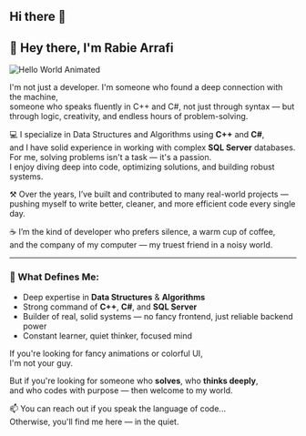 ## Hi there 👋

## 👋 Hey there, I'm Rabie Arrafi

![Hello World Animated](https://media.giphy.com/media/Ju7l5y2E7FtaY/giphy.gif)


I'm not just a developer. I'm someone who found a deep connection with the machine,  
someone who speaks fluently in C++ and C#, not just through syntax — but through logic, creativity, and endless hours of problem-solving.

💻 I specialize in Data Structures and Algorithms using **C++** and **C#**,  
and I have solid experience in working with complex **SQL Server** databases.  
For me, solving problems isn't a task — it's a passion.  
I enjoy diving deep into code, optimizing solutions, and building robust systems.

⚒️ Over the years, I’ve built and contributed to many real-world projects —  
pushing myself to write better, cleaner, and more efficient code every single day.

☕ I’m the kind of developer who prefers silence, a warm cup of coffee,  
and the company of my computer — my truest friend in a noisy world.

---

### 🧠 What Defines Me:
- Deep expertise in **Data Structures** & **Algorithms**
- Strong command of **C++**, **C#**, and **SQL Server**
- Builder of real, solid systems — no fancy frontend, just reliable backend power
- Constant learner, quiet thinker, focused mind

If you're looking for fancy animations or colorful UI,  
I'm not your guy.

But if you're looking for someone who **solves**, who **thinks deeply**,  
and who codes with purpose — then welcome to my world.

📫 You can reach out if you speak the language of code...  
Otherwise, you'll find me here — in the quiet.
